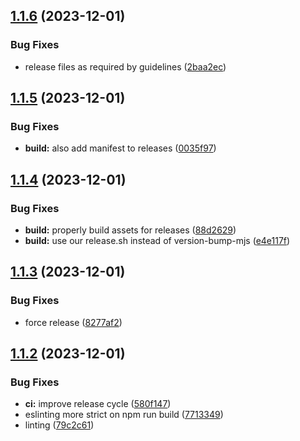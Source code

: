 ## [1.1.6](https://github.com/relay-md/relay-md-obsidian-plugin/compare/1.1.5...1.1.6) (2023-12-01)


### Bug Fixes

* release files as required by guidelines ([2baa2ec](https://github.com/relay-md/relay-md-obsidian-plugin/commit/2baa2ecba87e7227bf1a2812748f9c73bec52a3e))

## [1.1.5](https://github.com/relay-md/relay-md-obsidian-plugin/compare/1.1.4...1.1.5) (2023-12-01)


### Bug Fixes

* **build:** also add manifest to releases ([0035f97](https://github.com/relay-md/relay-md-obsidian-plugin/commit/0035f97d8c2ffeba7e85b14110d6bc61d8d93072))

## [1.1.4](https://github.com/relay-md/relay-md-obsidian-plugin/compare/1.1.3...1.1.4) (2023-12-01)


### Bug Fixes

* **build:** properly build assets for releases ([88d2629](https://github.com/relay-md/relay-md-obsidian-plugin/commit/88d2629d8de4b99ec0aded3d1ef11c5b26880628))
* **build:** use our release.sh instead of version-bump-mjs ([e4e117f](https://github.com/relay-md/relay-md-obsidian-plugin/commit/e4e117fa5c98b73cd46340aa94c60f324c0bd8fb))

## [1.1.3](https://github.com/relay-md/relay-md-obsidian-plugin/compare/1.1.2...1.1.3) (2023-12-01)


### Bug Fixes

* force release ([8277af2](https://github.com/relay-md/relay-md-obsidian-plugin/commit/8277af2d1adafc4a450316c6c0a46acf557a81aa))

## [1.1.2](https://github.com/relay-md/relay-md-obsidian-plugin/compare/v1.1.1...v1.1.2) (2023-12-01)


### Bug Fixes

* **ci:** improve release cycle ([580f147](https://github.com/relay-md/relay-md-obsidian-plugin/commit/580f14771aab0ca54962bfb247b697a716e61d58))
* eslinting more strict on npm run build ([7713349](https://github.com/relay-md/relay-md-obsidian-plugin/commit/7713349d840560b8ee28cdee652edcb802c9b03a))
* linting ([79c2c61](https://github.com/relay-md/relay-md-obsidian-plugin/commit/79c2c61df3f4cefaaa85140c574c19721e8fb9e6))
